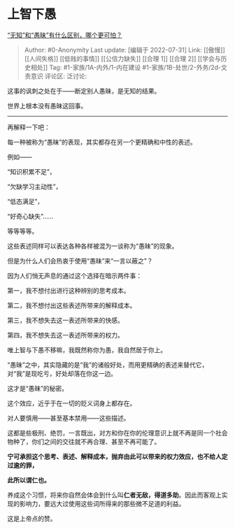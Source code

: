 # 上智下愚
[“无知”和“愚昧”有什么区别，哪个更可怕？](https://www.zhihu.com/question/545531230/answer/2601187299)

> Author: #0-Anonymity
> Last update: [编辑于 2022-07-31]
> Link: [[傲慢]] [[人间失格]] [[低贱的事情]] [[公信力缺失]] [[合理 1]] [[合理 2]] [[学会与历史相处]]
> Tag: #1-家族/1A-内外/1-内在建设 #1-家族/1B-处世/2-外务/2d-文责意识
> 评论区:
> 泛讨论:

这事的讽刺之处在于——断定别人愚昧，是无知的结果。

世界上根本没有愚昧这回事。

---

再解释一下吧：

每一种被称为“愚昧”的表现，其实都存在另一个更精确和中性的表述。

例如——

“知识积累不足”，

“欠缺学习主动性”，

“低态满足”，

“好奇心缺失”……

等等等等。

这些表述同样可以表达各种各样被混为一谈称为“愚昧”的现象。

但是为什么人们会热衷于使用“愚昧”来“一言以蔽之”？

因为人们悄无声息的通过这个选择在暗示两件事：

第一，我不想付出进行这种辨别的思考成本。

第二，我不想付出这些表述所带来的解释成本。

第三，我不想失去这一表述所带来的快感。

第四，我不想失去这一表述所带来的权力。

唯上智与下愚不移嘛，我既然称你为愚，我自然居于你上。

“愚昧”之中，其实隐藏的是“我”的诸般好处，而用更精确的表述来替代它，对“我”是现吃亏，好处却落在你这一边。

这才是“愚昧”的秘密。

这个效应，近乎于在一切的贬义词身上都存在。

对人要慎用——甚至基本禁用——这些描述。

这都是些极刑、绝罚，一言既出，对方和你在你的伦理意识上就不再是同一个社会物种了，你们之间的交往就不再合理、甚至不再可能了。

**宁可承担这个思考、表述、解释成本，抛弃由此可以带来的权力效应，也不给人定过逾的罪，**

**此所以谓仁也。**

养成这个习惯，将来你自然会体会到什么叫**仁者无敌，得道多助**。因此而客观上实现的影响力，要远大过使用这些词所得来的那些微不足道的利益。

这是上帝点的赞。
